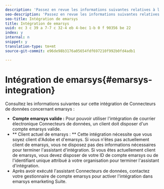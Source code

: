 ```yaml
---
description: 'Passez en revue les informations suivantes relatives à l''intégration des Connecteurs de données en ce qui concerne emarsys. '
seo-description: 'Passez en revue les informations suivantes relatives à l''intégration des Connecteurs de données en ce qui concerne emarsys. '
seo-title: Intégration de emarsys
title: Intégration de emarsys
uuid: ec 3 c 39 a 7-7 c 32-4 eb 4-bec 1-b 0 f 90356 be 22
index: y
internal: n
snippet: y
translation-type: tm+mt
source-git-commit: e96de98b3176a05654fdf697210f992b0fd4adb1

---
```



# Intégration de emarsys{#emarsys-integration}

Consultez les informations suivantes sur cette intégration de Connecteurs de données concernant emarsys :

* **Compte emarsys valide :** Pour pouvoir utiliser l'intégration de courrier électronique Connecteurs de données, un client doit disposer d'un compte emarsys valide.
* ** Client actuel de emarsys : ** Cette intégration nécessite que vous soyez client d'Adobe et d'emarsys. Si vous n'êtes pas actuellement client de emarsys, vous ne disposez pas des informations nécessaires pour terminer l'assistant d'intégration. Si vous êtes actuellement client de emarsys, vous devez disposer de votre ID de compte emarsys ou de l'identifiant unique attribué à votre organisation pour terminer l'assistant d'intégration.
* Après avoir exécuté l'assistant Connecteurs de données, contactez votre gestionnaire de compte emarsys pour activer l'intégration dans emarsys emarketing Suite.

